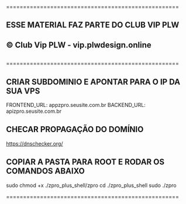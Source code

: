 ===================================================
##                                              ##
##  ESSE MATERIAL FAZ PARTE DO CLUB VIP PLW     ##
##    © Club Vip PLW - vip.plwdesign.online     ##
##                                              ##
===================================================

## CRIAR SUBDOMINIO E APONTAR PARA O IP DA SUA VPS

FRONTEND_URL: appzpro.seusite.com.br
BACKEND_URL:  apizpro.seusite.com.br


## CHECAR PROPAGAÇÃO DO DOMÍNIO

https://dnschecker.org/

## COPIAR A PASTA PARA ROOT E RODAR OS COMANDOS ABAIXO ##

sudo chmod +x ./zpro_plus_shell/zpro
cd ./zpro_plus_shell
sudo ./zpro

===================================================